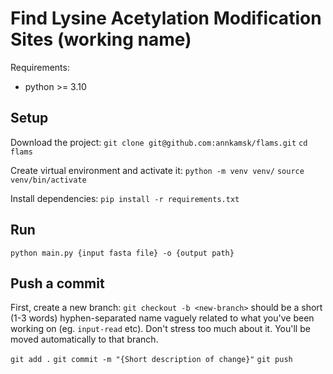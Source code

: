 # Find Lysine Acetylation Modification Sites (working name)

Requirements:
* python >= 3.10

## Setup
Download the project:
`git clone git@github.com:annkamsk/flams.git`
`cd flams`

Create virtual environment and activate it:
`python -m venv venv/`
`source venv/bin/activate`

Install dependencies:
`pip install -r requirements.txt`

## Run
`python main.py {input fasta file} -o {output path}`

## Push a commit
First, create a new branch:
`git checkout -b <new-branch>`
<new-branch> should be a short (1-3 words) hyphen-separated name vaguely related to what you've been working on (eg. `input-read` etc). Don't stress too much about it. 
You'll be moved automatically to that branch. 

`git add .`
`git commit -m "{Short description of change}"`
`git push`
